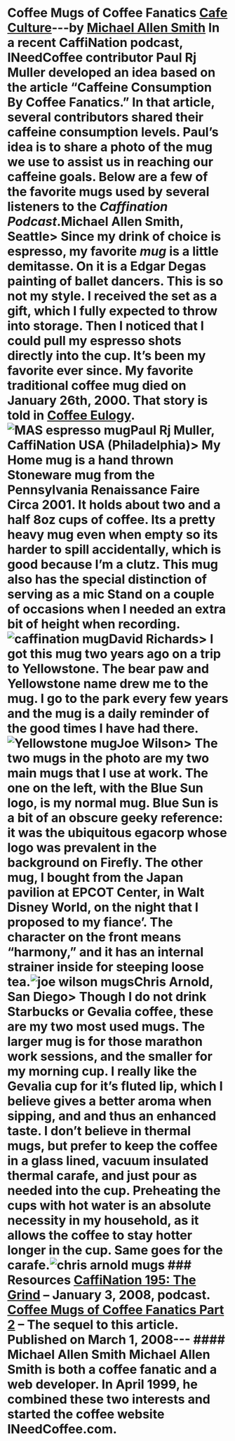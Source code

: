 # Coffee Mugs of Coffee Fanatics [Cafe Culture](https://ineedcoffee.com/section/cafe-culture/)---by [Michael Allen Smith](https://ineedcoffee.com/by/michael-allen-smith/) In a recent CaffiNation podcast, INeedCoffee contributor Paul Rj Muller developed an idea based on the article “Caffeine Consumption By Coffee Fanatics.” In that article, several contributors shared their caffeine consumption levels. Paul’s idea is to share a photo of the mug we use to assist us in reaching our caffeine goals. Below are a few of the favorite mugs used by several listeners to the _Caffination Podcast_.**Michael Allen Smith, Seattle**> Since my drink of choice is espresso, my favorite _mug_ is a little demitasse. On it is a Edgar Degas painting of ballet dancers. This is so not my style. I received the set as a gift, which I fully expected to throw into storage. Then I noticed that I could pull my espresso shots directly into the cup. It’s been my favorite ever since. My favorite traditional coffee mug died on January 26th, 2000. That story is told in [Coffee Eulogy](https://ineedcoffee.com/a-coffee-eulogy/).![MAS espresso mug](https://ineedcoffee.com/assets/mas-mug1.lwq9di-h_UBmdy.webp)**Paul Rj Muller, CaffiNation USA (Philadelphia)**> My Home mug is a hand thrown Stoneware mug from the Pennsylvania Renaissance Faire Circa 2001. It holds about two and a half 8oz cups of coffee. Its a pretty heavy mug even when empty so its harder to spill accidentally, which is good because I’m a clutz. This mug also has the special distinction of serving as a mic Stand on a couple of occasions when I needed an extra bit of height when recording.![caffination mug](https://ineedcoffee.com/assets/caffination-mug-t.CULDZoS7_Z2rRbx3.webp)**David Richards**> I got this mug two years ago on a trip to Yellowstone. The bear paw and Yellowstone name drew me to the mug. I go to the park every few years and the mug is a daily reminder of the good times I have had there.![Yellowstone mug](https://ineedcoffee.com/assets/MyMug-DRichards-tr.D_hAxE3C_ZFsJtm.webp)**Joe Wilson**> The two mugs in the photo are my two main mugs that I use at work. The one on the left, with the Blue Sun logo, is my normal mug. Blue Sun is a bit of an obscure geeky reference: it was the ubiquitous egacorp whose logo was prevalent in the background on Firefly. The other mug, I bought from the Japan pavilion at EPCOT Center, in Walt Disney World, on the night that I proposed to my fiance’. The character on the front means “harmony,” and it has an internal strainer inside for steeping loose tea.![joe wilson mugs](https://ineedcoffee.com/assets/faderjockey_mugshot500.BQjqCm4s_SS2oG.webp)**Chris Arnold, San Diego**> Though I do not drink Starbucks or Gevalia coffee, these are my two most used mugs. The larger mug is for those marathon work sessions, and the smaller for my morning cup. I really like the Gevalia cup for it’s fluted lip, which I believe gives a better aroma when sipping, and and thus an enhanced taste. I don’t believe in thermal mugs, but prefer to keep the coffee in a glass lined, vacuum insulated thermal carafe, and just pour as needed into the cup. Preheating the cups with hot water is an absolute necessity in my household, as it allows the coffee to stay hotter longer in the cup. Same goes for the carafe.![chris arnold mugs](https://ineedcoffee.com/assets/chris-arnold-mugs500.Lk8LakFG_Z17tu8M.webp) ### Resources [CaffiNation 195: The Grind](http://web.archive.org/web/20140407142816/http://www.caffination.com/podcast/caffination-195-the-grind-463/) – January 3, 2008, podcast. [Coffee Mugs of Coffee Fanatics Part 2](https://ineedcoffee.com/coffee-mugs-of-coffee-fanatics-part-2/) – The sequel to this article. Published on March 1, 2008--- #### Michael Allen Smith Michael Allen Smith is both a coffee fanatic and a web developer. In April 1999, he combined these two interests and started the coffee website INeedCoffee.com.
